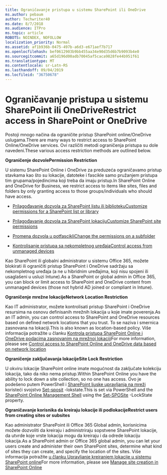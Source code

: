 ```yaml
---
title: Ograničavanje pristupa u sistemu SharePoint ili OneDrive
ms.author: pebaum
author: Techwriter40
ms.date: 8/7/2018
ms.audience: ITPro
ms.topic: article
ROBOTS: NOINDEX, NOFOLLOW
localization_priority: Normal
ms.assetid: af1b936b-0475-497b-a6d3-e671aef7b717
ms.openlocfilehash: bef0612903b9bb455aa34e90d35d6b7b9093b4e0
ms.sourcegitcommit: a65d196d00adb70045af5caca9828fe44b951f61
ms.translationtype: MT
ms.contentlocale: sr-Latn-RS
ms.lasthandoff: 09/04/2019
ms.locfileid: "36750678"
---
```

# <a name="restrict-access-in-sharepoint-or-onedrive"></a><span data-ttu-id="7f7e3-102">Ograničavanje pristupa u sistemu SharePoint ili OneDrive</span><span class="sxs-lookup"><span data-stu-id="7f7e3-102">Restrict access in SharePoint or OneDrive</span></span>

<span data-ttu-id="7f7e3-103">Postoji mnogo načina da ograničite pristup SharePoint online/OneDrive uslugama.</span><span class="sxs-lookup"><span data-stu-id="7f7e3-103">There are many ways to restrict access to SharePoint Online/OneDrive services.</span></span> <span data-ttu-id="7f7e3-104">Ovi različiti metodi ograničenja pristupa su dole navedeni.</span><span class="sxs-lookup"><span data-stu-id="7f7e3-104">These various access restriction methods are outlined below.</span></span> 

<span data-ttu-id="7f7e3-105">**Ograničenje dozvole**</span><span class="sxs-lookup"><span data-stu-id="7f7e3-105">**Permission Restriction**</span></span>

<span data-ttu-id="7f7e3-106">U sistemu SharePoint Online i OneDrive za preduzeća ograničavamo pristup stavkama kao što su lokacije, datoteke i fascikle samo pružanjem pristupa tim grupama/pojedincima koji treba da imaju pristup.</span><span class="sxs-lookup"><span data-stu-id="7f7e3-106">In SharePoint Online and OneDrive for Business, we restrict access to items like sites, files and folders by only granting access to those groups/individuals who should have access.</span></span>

- [<span data-ttu-id="7f7e3-107">Prilagođavanje dozvola za SharePoint listu ili biblioteku</span><span class="sxs-lookup"><span data-stu-id="7f7e3-107">Customize permissions for a SharePoint list or library</span></span>](https://support.office.com/article/Customize-permissions-for-a-SharePoint-list-or-library-02d770f3-59eb-4910-a608-5f84cc297782)

- [<span data-ttu-id="7f7e3-108">Prilagođavanje dozvola za SharePoint lokaciju</span><span class="sxs-lookup"><span data-stu-id="7f7e3-108">Customize SharePoint site permissions</span></span>](https://docs.microsoft.com/sharepoint/customize-sharepoint-site-permissions)

- [<span data-ttu-id="7f7e3-109">Promena dozvola u potfascikli</span><span class="sxs-lookup"><span data-stu-id="7f7e3-109">Change the permissions on a subfolder</span></span>](https://support.office.com/article/Change-the-permissions-on-a-subfolder-5427BD7C-F20A-4F75-8CF2-5359DD45A1A6)

- [<span data-ttu-id="7f7e3-110">Kontrolisanje pristupa sa nekompletnog uređaja</span><span class="sxs-lookup"><span data-stu-id="7f7e3-110">Control access from unmanaged devices</span></span>](https://docs.microsoft.com/sharepoint/control-access-from-unmanaged-devices)

<span data-ttu-id="7f7e3-111">Kao SharePoint ili globalni administrator u sistemu Office 365, možete blokirati ili ograničiti pristup SharePoint i OneDrive sadržaju sa nekompletnog uređaja (a ne u hibridnim uređajima, koji nisu spojeni ili usaglašeni u usluzi Intune).</span><span class="sxs-lookup"><span data-stu-id="7f7e3-111">As a SharePoint or global admin in Office 365, you can block or limit access to SharePoint and OneDrive content from unmanaged devices (those not hybrid AD joined or compliant in Intune).</span></span>

<span data-ttu-id="7f7e3-112">**Ograničenje mrežne lokacije**</span><span class="sxs-lookup"><span data-stu-id="7f7e3-112">**Network Location Restriction**</span></span>

<span data-ttu-id="7f7e3-113">Kao IT administrator, možete kontrolisati pristup SharePoint i OneDrive resursima na osnovu definisanih mrežnih lokacija u koje imate poverenja.</span><span class="sxs-lookup"><span data-stu-id="7f7e3-113">As an IT admin, you can control access to SharePoint and OneDrive resources based on defined network locations that you trust.</span></span> <span data-ttu-id="7f7e3-114">To se naziva i smernica zasnovana na lokaciji.</span><span class="sxs-lookup"><span data-stu-id="7f7e3-114">This is also known as location-based policy.</span></span> <span data-ttu-id="7f7e3-115">Više informacija potražite u članku [Kontrola pristupa SharePoint Online i OneDrive podacima zasnovanim na mrežnoj lokaciji](https://docs.microsoft.com/sharepoint/control-access-based-on-network-location)</span><span class="sxs-lookup"><span data-stu-id="7f7e3-115">For more information, please see [Control access to SharePoint Online and OneDrive data based on network location](https://docs.microsoft.com/sharepoint/control-access-based-on-network-location)</span></span>

<span data-ttu-id="7f7e3-116">**Ograničenje zaključavanja lokacije**</span><span class="sxs-lookup"><span data-stu-id="7f7e3-116">**Site Lock Restriction**</span></span> 

<span data-ttu-id="7f7e3-117">U okviru lokacije SharePoint online imate mogućnost da zaključate kolekciju lokacija, tako da niko nema pristup.</span><span class="sxs-lookup"><span data-stu-id="7f7e3-117">Within SharePoint Online you have the ability to lock down a site collection, so no one has access.</span></span> <span data-ttu-id="7f7e3-118">Ovo je podešeno putem PowerShell i [SharePoint ljuske upravljanja na mreži](https://docs.microsoft.com/powershell/sharepoint/sharepoint-online/connect-sharepoint-online?view=sharepoint-ps) koristeći svojstvo [Set-sposit](https://docs.microsoft.com/powershell/module/sharepoint-online/set-sposite?view=sharepoint-ps) -lokstate.</span><span class="sxs-lookup"><span data-stu-id="7f7e3-118">This is set via PowerShell and the [SharePoint Online Management Shell](https://docs.microsoft.com/powershell/sharepoint/sharepoint-online/connect-sharepoint-online?view=sharepoint-ps) using the [Set-SPOSite](https://docs.microsoft.com/powershell/module/sharepoint-online/set-sposite?view=sharepoint-ps) -LockState property.</span></span>

<span data-ttu-id="7f7e3-119">**Ograničavanje korisnika da kreiraju lokacije ili podlokacije**</span><span class="sxs-lookup"><span data-stu-id="7f7e3-119">**Restrict users from creating sites or subsites**</span></span>

<span data-ttu-id="7f7e3-120">Kao administrator SharePoint ili Office 365 Global admin, korisnicima možete dozvoliti da kreiraju i administriraju sopstvene SharePoint lokacije, da utvrde koje vrste lokacija mogu da kreiraju i da odrede lokaciju lokacija.</span><span class="sxs-lookup"><span data-stu-id="7f7e3-120">As a SharePoint admin or Office 365 global admin, you can let your users create and administer their own SharePoint sites, determine what kind of sites they can create, and specify the location of the sites.</span></span> <span data-ttu-id="7f7e3-121">Više informacija potražite [u članku Upravljanje kreiranjem lokacije u sistemu SharePoint online](https://docs.microsoft.com/sharepoint/manage-site-creation)</span><span class="sxs-lookup"><span data-stu-id="7f7e3-121">For more information, please see [Manage site creation in SharePoint Online](https://docs.microsoft.com/sharepoint/manage-site-creation)</span></span>

